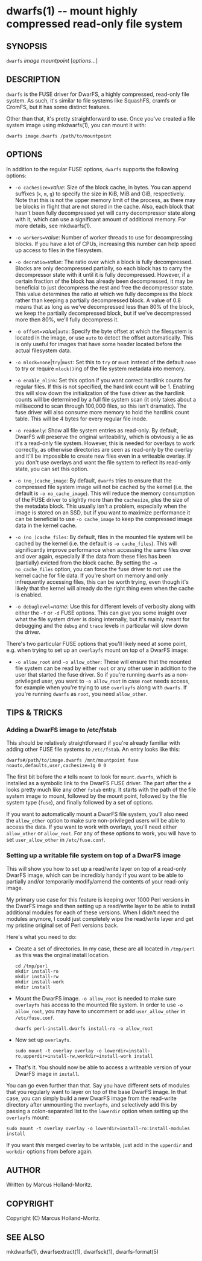 dwarfs(1) -- mount highly compressed read-only file system
==========================================================

## SYNOPSIS

`dwarfs` *image* *mountpoint* [*options*...]

## DESCRIPTION

`dwarfs` is the FUSE driver for DwarFS, a highly compressed, read-only file
system. As such, it's similar to file systems like SquashFS, cramfs or CromFS,
but it has some distinct features.

Other than that, it's pretty straightforward to use. Once you've created a
file system image using mkdwarfs(1), you can mount it with:

    dwarfs image.dwarfs /path/to/mountpoint

## OPTIONS

In addition to the regular FUSE options, `dwarfs` supports the following
options:

  * `-o cachesize=`*value*:
    Size of the block cache, in bytes. You can append suffixes
    (`k`, `m`, `g`) to specify the size in KiB, MiB and GiB,
    respectively. Note that this is not the upper memory limit
    of the process, as there may be blocks in flight that are
    not stored in the cache. Also, each block that hasn't been
    fully decompressed yet will carry decompressor state along
    with it, which can use a significant amount of additional
    memory. For more details, see mkdwarfs(1).

  * `-o workers=`*value*:
    Number of worker threads to use for decompressing blocks.
    If you have a lot of CPUs, increasing this number can help
    speed up access to files in the filesystem.

  * `-o decratio=`*value*:
    The ratio over which a block is fully decompressed. Blocks
    are only decompressed partially, so each block has to carry
    the decompressor state with it until it is fully decompressed.
    However, if a certain fraction of the block has already been
    decompressed, it may be beneficial to just decompress the rest
    and free the decompressor state. This value determines the
    ratio at which we fully decompress the block rather than
    keeping a partially decompressed block. A value of 0.8 means
    that as long as we've decompressed less than 80% of the block,
    we keep the partially decompressed block, but if we've
    decompressed more then 80%, we'll fully decompress it.

  * `-o offset=`*value*|`auto`:
    Specify the byte offset at which the filesystem is located in
    the image, or use `auto` to detect the offset automatically.
    This is only useful for images that have some header located
    before the actual filesystem data.

  * `-o mlock=none`|`try`|`must`:
    Set this to `try` or `must` instead of the default `none` to
    try or require `mlock()`ing of the file system metadata into
    memory.

  * `-o enable_nlink`:
    Set this option if you want correct hardlink counts for regular
    files. If this is not specified, the hardlink count will be 1.
    Enabling this will slow down the initialization of the fuse
    driver as the hardlink counts will be determined by a full
    file system scan (it only takes about a millisecond to scan
    through 100,000 files, so this isn't dramatic). The fuse driver
    will also consume more memory to hold the hardlink count table.
    This will be 4 bytes for every regular file inode.

  * `-o readonly`:
    Show all file system entries as read-only. By default, DwarFS
    will preserve the original writeability, which is obviously a
    lie as it's a read-only file system. However, this is needed
    for overlays to work correctly, as otherwise directories are
    seen as read-only by the overlay and it'll be impossible to
    create new files even in a writeable overlay. If you don't use
    overlays and want the file system to reflect its read-only
    state, you can set this option.

  * `-o (no_)cache_image`:
    By default, `dwarfs` tries to ensure that the compressed file
    system image will not be cached by the kernel (i.e. the default
    is `-o no_cache_image`). This will reduce the memory consumption
    of the FUSE driver to slightly more than the `cachesize`, plus
    the size of the metadata block. This usually isn't a problem,
    especially when the image is stored on an SSD, but if you want
    to maximize performance it can be beneficial to use
    `-o cache_image` to keep the compressed image data in the kernel
    cache.

  * `-o (no_)cache_files`:
    By default, files in the mounted file system will be cached by
    the kernel (i.e. the default is `-o cache_files`). This will
    significantly improve performance when accessing the same files
    over and over again, especially if the data from these files has
    been (partially) evicted from the block cache. By setting the
    `-o no_cache_files` option, you can force the fuse driver to not
    use the kernel cache for file data. If you're short on memory and
    only infrequently accessing files, this can be worth trying, even
    though it's likely that the kernel will already do the right thing
    even when the cache is enabled.

  * `-o debuglevel=`*name*:
    Use this for different levels of verbosity along with either
    the `-f` or `-d` FUSE options. This can give you some insight
    over what the file system driver is doing internally, but it's
    mainly meant for debugging and the `debug` and `trace` levels
    in particular will slow down the driver.

There's two particular FUSE options that you'll likely need at some
point, e.g. when trying to set up an `overlayfs` mount on top of
a DwarFS image:

  * `-o allow_root` and `-o allow_other`:
    These will ensure that the mounted file system can be read by
    either `root` or any other user in addition to the user that
    started the fuse driver. So if you're running `dwarfs` as a
    non-privileged user, you want to `-o allow_root` in case `root`
    needs access, for example when you're trying to use `overlayfs`
    along with `dwarfs`. If you're running `dwarfs` as `root`, you
    need `allow_other`.

## TIPS & TRICKS

### Adding a DwarFS image to /etc/fstab

This should be relatively straightforward if you're already familiar
with adding other FUSE file systems to `/etc/fstab`. An entry looks
like this:

    dwarfs#/path/to/image.dwarfs /mnt/mountpoint fuse noauto,defaults,user,cachesize=1g 0 0

The first bit before the `#` tells `mount` to look for `mount.dwarfs`,
which is installed as a symbolic link to the DwarFS FUSE driver. The
part after the `#` looks pretty much like any other `fstab` entry.
It starts with the path of the file system image to mount, followed
by the mount point, followed by the file system type (`fuse`), and
finally followed by a set of options.

If you want to automatically mount a DwarFS file system, you'll also
need the `allow_other` option to make sure non-privileged users will
be able to access the data. If you want to work with overlays, you'll
need either `allow_other` or `allow_root`. For any of these options
to work, you will have to set `user_allow_other` in `/etc/fuse.conf`.

### Setting up a writable file system on top of a DwarFS image

This will show you how to set up a read/write layer on top of a
read-only DwarFS image, which can be incredibly handy if you want
to be able to partially and/or temporarily modify/amend the contents
of your read-only image.

My primary use case for this feature is keeping over 1000 Perl
versions in the DwarFS image and then setting up a read/write
layer to be able to install additional modules for each of these
versions. When I didn't need the modules anymore, I could just
completely wipe the read/write layer and get my pristine original
set of Perl versions back.

Here's what you need to do:

  * Create a set of directories. In my case, these are all located
    in `/tmp/perl` as this was the orginal install location.

        cd /tmp/perl
        mkdir install-ro
        mkdir install-rw
        mkdir install-work
        mkdir install

  * Mount the DwarFS image. `-o allow_root` is needed to make sure
    `overlayfs` has access to the mounted file system. In order
    to use `-o allow_root`, you may have to uncomment or add
    `user_allow_other` in `/etc/fuse.conf`.

        dwarfs perl-install.dwarfs install-ro -o allow_root

  * Now set up `overlayfs`.

        sudo mount -t overlay overlay -o lowerdir=install-ro,upperdir=install-rw,workdir=install-work install

  * That's it. You should now be able to access a writeable version
    of your DwarFS image in `install`.

You can go even further than that. Say you have different sets of
modules that you regularly want to layer on top of the base DwarFS
image. In that case, you can simply build a new DwarFS image from
the read-write directory after unmounting the `overlayfs`, and
selectively add this by passing a colon-separated list to the
`lowerdir` option when setting up the `overlayfs` mount:

    sudo mount -t overlay overlay -o lowerdir=install-ro:install-modules install

If you want *this* merged overlay to be writable, just add in the
`upperdir` and `workdir` options from before again.

## AUTHOR

Written by Marcus Holland-Moritz.

## COPYRIGHT

Copyright (C) Marcus Holland-Moritz.

## SEE ALSO

mkdwarfs(1), dwarfsextract(1), dwarfsck(1), dwarfs-format(5)
